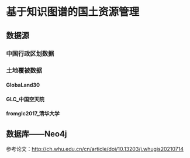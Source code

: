 # 基于知识图谱的国土资源管理

## 数据源

### 中国行政区划数据

### 土地覆被数据

#### GlobaLand30

#### GLC_中国空天院

#### fromglc2017_清华大学

## 数据库——Neo4j

参考论文：http://ch.whu.edu.cn/cn/article/doi/10.13203/j.whugis20210714